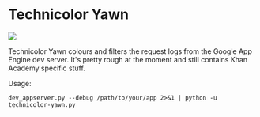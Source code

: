 Technicolor Yawn
================

![](http://24.media.tumblr.com/tumblr_m1x0br1mTD1r9ljkmo1_500.gif)

Technicolor Yawn colours and filters the request logs from the Google App
Engine dev server. It's pretty rough at the moment and still contains Khan
Academy specific stuff.

Usage:

    dev_appserver.py --debug /path/to/your/app 2>&1 | python -u technicolor-yawn.py
